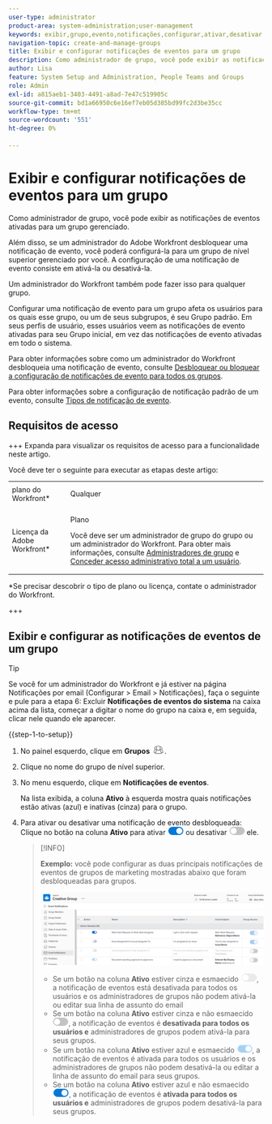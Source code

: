 ```yaml
---
user-type: administrator
product-area: system-administration;user-management
keywords: exibir,grupo,evento,notificações,configurar,ativar,desativar
navigation-topic: create-and-manage-groups
title: Exibir e configurar notificações de eventos para um grupo
description: Como administrador de grupo, você pode exibir as notificações de eventos ativadas para um grupo gerenciado. Além disso, se um administrador do Adobe Workfront desbloquear uma notificação de evento, você poderá configurá-la para um grupo de nível superior gerenciado por você. A configuração de uma notificação de evento consiste em ativá-la ou desativá-la.
author: Lisa
feature: System Setup and Administration, People Teams and Groups
role: Admin
exl-id: a815aeb1-3403-4491-a8ad-7e47c519905c
source-git-commit: bd1a66950c6e16ef7eb05d385bd99fc2d3be35cc
workflow-type: tm+mt
source-wordcount: '551'
ht-degree: 0%

---
```


# Exibir e configurar notificações de eventos para um grupo

Como administrador de grupo, você pode exibir as notificações de eventos ativadas para um grupo gerenciado.

Além disso, se um administrador do Adobe Workfront desbloquear uma notificação de evento, você poderá configurá-la para um grupo de nível superior gerenciado por você. A configuração de uma notificação de evento consiste em ativá-la ou desativá-la.

Um administrador do Workfront também pode fazer isso para qualquer grupo.

Configurar uma notificação de evento para um grupo afeta os usuários para os quais esse grupo, ou um de seus subgrupos, é seu Grupo padrão. Em seus perfis de usuário, esses usuários veem as notificações de evento ativadas para seu Grupo inicial, em vez das notificações de evento ativadas em todo o sistema.

Para obter informações sobre como um administrador do Workfront desbloqueia uma notificação de evento, consulte [Desbloquear ou bloquear a configuração de notificações de evento para todos os grupos](../../../administration-and-setup/manage-workfront/emails/unlock-configuration-of-event-notifications-for-groups.md).

Para obter informações sobre a configuração de notificação padrão de um evento, consulte [Tipos de notificação de evento](../../../administration-and-setup/manage-workfront/emails/event-notifications-available-in-wf.md).

## Requisitos de acesso

+++ Expanda para visualizar os requisitos de acesso para a funcionalidade neste artigo.

Você deve ter o seguinte para executar as etapas deste artigo:

<table style="table-layout:auto"> 
 <col> 
 <col> 
 <tbody> 
  <tr> 
   <td role="rowheader">plano do Workfront*</td> 
   <td> <p>Qualquer</p> </td> 
  </tr> 
  <tr> 
   <td role="rowheader">Licença da Adobe Workfront*</td> 
   <td> <p>Plano </p> <p>Você deve ser um administrador de grupo do grupo ou um administrador do Workfront. Para obter mais informações, consulte <a href="../../../administration-and-setup/manage-groups/group-roles/group-administrators.md" class="MCXref xref">Administradores de grupo</a> e <a href="../../../administration-and-setup/add-users/configure-and-grant-access/grant-a-user-full-administrative-access.md" class="MCXref xref">Conceder acesso administrativo total a um usuário</a>.</p> </td> 
  </tr> 
 </tbody> 
</table>

&#42;Se precisar descobrir o tipo de plano ou licença, contate o administrador do Workfront.

+++

## Exibir e configurar as notificações de eventos de um grupo

>[!TIP]
>
>Se você for um administrador do Workfront e já estiver na página Notificações por email (Configurar > Email > Notificações), faça o seguinte e pule para a etapa 6: Excluir **Notificações de eventos do sistema** na caixa acima da lista, começar a digitar o nome do grupo na caixa e, em seguida, clicar nele quando ele aparecer.

{{step-1-to-setup}}

1. No painel esquerdo, clique em **Grupos** ![](assets/groups-icon.png).

1. Clique no nome do grupo de nível superior.
1. No menu esquerdo, clique em **Notificações de eventos**.

   Na lista exibida, a coluna **Ativo** à esquerda mostra quais notificações estão ativas (azul) e inativas (cinza) para o grupo.

1. Para ativar ou desativar uma notificação de evento desbloqueada: Clique no botão na coluna <strong>Ativo</strong> para ativar <img src="assets/email-notification-enabled-unlocked.png"> ou desativar <img src="assets/email-notification-disabled-unlocked.png"> ele.

   >[!INFO]
   >
   >**Exemplo:** você pode configurar as duas principais notificações de eventos de grupos de marketing mostradas abaixo que foram desbloqueadas para grupos.</p> <p> <img src="assets/configure-group-event-notifications.png">
   >* Se um botão na coluna <strong>Ativo</strong> estiver cinza e esmaecido <img src="assets/email-notification-disabled-locked.png">, a notificação de eventos está desativada para todos os usuários e os administradores de grupos não podem ativá-la ou editar sua linha de assunto do email
   >* Se um botão na coluna <strong>Ativo</strong> estiver cinza e não esmaecido <img src="assets/email-notification-disabled-unlocked.png">, a notificação de eventos é <strong>desativada para todos os usuários e</strong> administradores de grupos podem ativá-la para seus grupos.
   >* Se um botão na coluna <strong>Ativo</strong> estiver azul e esmaecido <img src="assets/email-notification-enabled-locked.png">, a notificação de eventos é ativada para todos os usuários e os administradores de grupos não podem desativá-la ou editar a linha de assunto do email para seus grupos.
   >* Se um botão na coluna <strong>Ativo</strong> estiver azul e não esmaecido <img src="assets/email-notification-enabled-unlocked.png">, a notificação de eventos é <strong>ativada para todos os usuários e</strong> administradores de grupos podem desativá-la para seus grupos.

<!--
This step (with substeps) is for functionality from a Sprint 3 2021 story that got put on hold. Also see the PDF on the story for some text earlier in the article that needs to be added. 

1. To customize the email subject line of an event notification,
  1. Click the name of the event notification.
  1. In the <strong>Event Notification</strong> box that displays, in the <strong>Email Subject Line</strong> box, change the text and fields, including custom fields, then click <strong>Update</strong> to save the new subject lines for your emails.
  IMPORTANT: The names of the fields added must match the camel case syntax of our database structure. For more information about how our objects and their fields are named in the Workfront database, see the <a href="../../../wf-api/workfront-api.md" class="MCXref xref">Adobe Workfront API</a>.
  For more information about customizing the email subject line of an event notification, see <a href="../../../administration-and-setup/manage-workfront/emails/custom-email-subjects-event-notification.md" class="MCXref xref">Customize email subjects for event notifications</a>. 
-->

